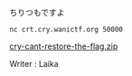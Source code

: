 ちりつもですよ

```
nc crt.cry.wanictf.org 50000
```

[cry-cant-restore-the-flag.zip](https://score.wanictf.org/storage/bzmve5uv6ynmrs13h0wqx0p1helwb6bl/cry-cant-restore-the-flag.zip)

Writer : Laika